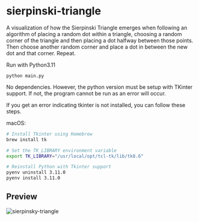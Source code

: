 # sierpinski-triangle
A visualization of how the Sierpinski Triangle emerges when following an algorithm of placing a random dot within a triangle, choosing a random corner of the triangle and then placing a dot halfway between those points. Then choose another random corner and place a dot in between the new dot and that corner. Repeat.

Run with Python3.11

`python main.py`

No dependencies. However, the python version must be setup with TKinter support. If not, the program cannot be run as an error will occur.

If you get an error indicating tkinter is not installed, you can follow these steps.

macOS:
```bash
# Install Tkinter using Homebrew
brew install tk

# Set the TK_LIBRARY environment variable
export TK_LIBRARY="/usr/local/opt/tcl-tk/lib/tk8.6"

# Reinstall Python with Tkinter support
pyenv uninstall 3.11.0
pyenv install 3.11.0
```

## Preview
![sierpinsky-triangle](https://github.com/MattB09/sierpinski-triangle/assets/29540686/bc1bf281-6453-4abb-baf0-c4b317f0c8be)
